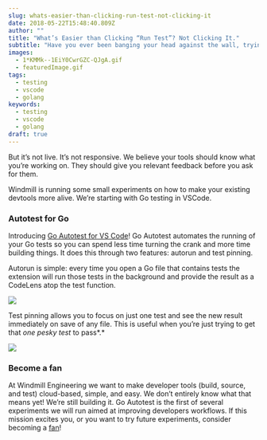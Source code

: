 ```yaml
---
slug: whats-easier-than-clicking-run-test-not-clicking-it
date: 2018-05-22T15:48:40.809Z
author: ""
title: "What’s Easier than Clicking “Run Test”? Not Clicking It."
subtitle: "Have you ever been banging your head against the wall, trying to get that one test to pass? It can be frustrating to make a small tweak in your editor and then have to switch to a terminal to run the test, over and over again. VS Code makes this easier by offering CodeLenses to run tests right in the editor."
images:
  - 1*KMMk--1EiY0CwrGZC-QJgA.gif
  - featuredImage.gif
tags:
  - testing
  - vscode
  - golang
keywords:
  - testing
  - vscode
  - golang
draft: true
---
```


But it’s not live. It’s not responsive. We believe your tools should know what you’re working on. They should give you relevant feedback before you ask for them.

Windmill is running some small experiments on how to make your existing devtools more alive. We’re starting with Go testing in VSCode.

### Autotest for Go

Introducing [Go Autotest for VS Code](https://marketplace.visualstudio.com/items?itemName=windmilleng.vscode-go-autotest#overview)! Go Autotest automates the running of your Go tests so you can spend less time turning the crank and more time building things. It does this through two features: autorun and test pinning.

Autorun is simple: every time you open a Go file that contains tests the extension will run those tests in the background and provide the result as a CodeLens atop the test function.

![](/assets/images/whats-easier-than-clicking-run-test-not-clicking-it/1*KMMk--1EiY0CwrGZC-QJgA.gif)

Test pinning allows you to focus on just one test and see the new result immediately on save of any file. This is useful when you’re just trying to get that *one pesky test* to pass*.*

![](/assets/images/whats-easier-than-clicking-run-test-not-clicking-it/1*_jKIdDTho2gaznMzy-7fQg.gif)

### Become a fan

At Windmill Engineering we want to make developer tools (build, source, and test) cloud-based, simple, and easy. We don’t entirely know what that means yet! We’re still building it. Go Autotest is the first of several experiments we will run aimed at improving developers workflows. If this mission excites you, or you want to try future experiments, consider becoming a [fan](https://medium.com/@dbentley/a4c0066c356d)!